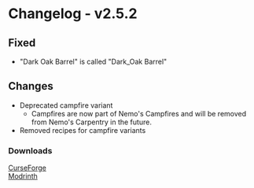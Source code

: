# Changelog - v2.5.2

## Fixed
- "Dark Oak Barrel" is called "Dark_Oak Barrel"

## Changes
- Deprecated campfire variant
  - Campfires are now part of Nemo's Campfires and will be removed from Nemo's Carpentry in the future.
- Removed recipes for campfire variants

### Downloads
[CurseForge](https://www.curseforge.com/minecraft/mc-mods/nemos-carpentry) <br>
[Modrinth](https://modrinth.com/mod/nemos-carpentry)